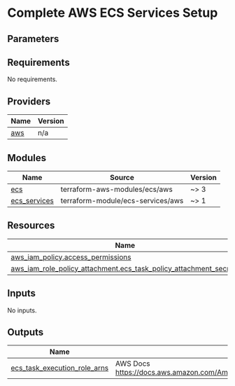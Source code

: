 # Complete AWS ECS Services Setup

## Parameters

<!-- BEGINNING OF PRE-COMMIT-TERRAFORM DOCS HOOK -->
## Requirements

No requirements.

## Providers

| Name | Version |
|------|---------|
| <a name="provider_aws"></a> [aws](#provider\_aws) | n/a |

## Modules

| Name | Source | Version |
|------|--------|---------|
| <a name="module_ecs"></a> [ecs](#module\_ecs) | terraform-aws-modules/ecs/aws | ~> 3 |
| <a name="module_ecs_services"></a> [ecs\_services](#module\_ecs\_services) | terraform-module/ecs-services/aws | ~> 1 |

## Resources

| Name | Type |
|------|------|
| [aws_iam_policy.access_permissions](https://registry.terraform.io/providers/hashicorp/aws/latest/docs/resources/iam_policy) | resource |
| [aws_iam_role_policy_attachment.ecs_task_policy_attachment_secrets](https://registry.terraform.io/providers/hashicorp/aws/latest/docs/resources/iam_role_policy_attachment) | resource |

## Inputs

No inputs.

## Outputs

| Name | Description |
|------|-------------|
| <a name="output_ecs_task_execution_role_arns"></a> [ecs\_task\_execution\_role\_arns](#output\_ecs\_task\_execution\_role\_arns) | AWS Docs https://docs.aws.amazon.com/AmazonECS/latest/developerguide/task_execution_IAM_role.html |
<!-- END OF PRE-COMMIT-TERRAFORM DOCS HOOK -->

